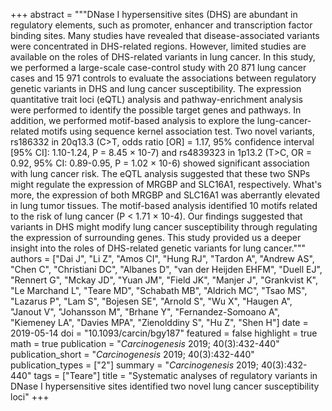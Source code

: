 +++
abstract = """DNase I hypersensitive sites (DHS) are abundant in regulatory elements, such as promoter, enhancer and transcription factor binding sites. Many studies have revealed that disease-associated variants were concentrated in DHS-related regions. However, limited studies are available on the roles of DHS-related variants in lung cancer. In this study, we performed a large-scale case-control study with 20 871 lung cancer cases and 15 971 controls to evaluate the associations between regulatory genetic variants in DHS and lung cancer susceptibility. The expression quantitative trait loci (eQTL) analysis and pathway-enrichment analysis were performed to identify the possible target genes and pathways. In addition, we performed motif-based analysis to explore the lung-cancer-related motifs using sequence kernel association test. Two novel variants, rs186332 in 20q13.3 (C>T, odds ratio [OR] = 1.17, 95% confidence interval [95% CI]: 1.10-1.24, P = 8.45 × 10-7) and rs4839323 in 1p13.2 (T>C, OR = 0.92, 95% CI: 0.89-0.95, P = 1.02 × 10-6) showed significant association with lung cancer risk. The eQTL analysis suggested that these two SNPs might regulate the expression of MRGBP and SLC16A1, respectively. What's more, the expression of both MRGBP and SLC16A1 was aberrantly elevated in lung tumor tissues. The motif-based analysis identified 10 motifs related to the risk of lung cancer (P < 1.71 × 10-4). Our findings suggested that variants in DHS might modify lung cancer susceptibility through regulating the expression of surrounding genes. This study provided us a deeper insight into the roles of DHS-related genetic variants for lung cancer."""
authors = ["Dai J", "Li Z", "Amos CI", "Hung RJ", "Tardon A", "Andrew AS", "Chen C", "Christiani DC", "Albanes D", "van der Heijden EHFM", "Duell EJ", "Rennert G", "Mckay JD", "Yuan JM", "Field JK", "Manjer J", "Grankvist K", "Le Marchand L", "Teare MD", "Schabath MB", "Aldrich MC", "Tsao MS", "Lazarus P", "Lam S", "Bojesen SE", "Arnold S", "Wu X", "Haugen A", "Janout V", "Johansson M", "Brhane Y", "Fernandez-Somoano A", "Kiemeney LA", "Davies MPA", "Zienolddiny S", "Hu Z", "Shen H"]
date = 2019-05-14
doi = "10.1093/carcin/bgy187"
featured = false
highlight = true
math = true
publication = "*Carcinogenesis* 2019; 40(3):432-440"
publication_short = "*Carcinogenesis* 2019; 40(3):432-440"
publication_types = ["2"]
summary = "*Carcinogenesis* 2019; 40(3):432-440"
tags = ["Teare"]
title = "Systematic analyses of regulatory variants in DNase I hypersensitive sites identified two novel lung cancer susceptibility loci"
+++
